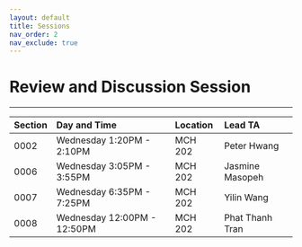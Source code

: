 ```yaml
---
layout: default
title: Sessions
nav_order: 2
nav_exclude: true
---
```

# Review and Discussion Session

---

<div class="code-example" markdown="1">

| Section           | Day and Time                                                         |  Location                                   | Lead TA        |
|:---------------|:--------------------------------------------------------------|:-----------------------------------------------------|:------------------|
| 0002   | Wednesday 1:20PM - 2:10PM | MCH 202 |   Peter Hwang |
| 0006   | Wednesday 3:05PM - 3:55PM | MCH 202 |   Jasmine Masopeh  |
| 0007   | Wednesday 6:35PM - 7:25PM | MCH 202 |   Yilin Wang  |
| 0008   | Wednesday 12:00PM - 12:50PM | MCH 202 | Phat Thanh Tran |

</div>
